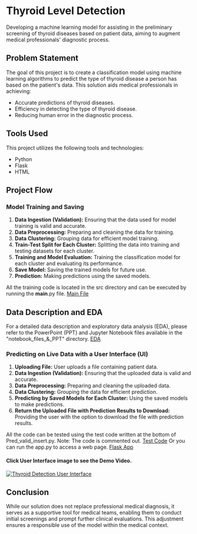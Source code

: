 # Thyroid Level Detection

Developing a machine learning model for assisting in the preliminary screening of thyroid diseases based on patient data, aiming to augment medical professionals' diagnostic process.

## Problem Statement

The goal of this project is to create a classification model using machine learning algorithms to predict the type of thyroid disease a person has based on the patient's data. This solution aids medical professionals in achieving:

- Accurate predictions of thyroid diseases.
- Efficiency in detecting the type of thyroid disease.
- Reducing human error in the diagnostic process.

## Tools Used
This project utilizes the following tools and technologies:
- Python
- Flask
- HTML

## Project Flow

### Model Training and Saving

1. **Data Ingestion (Validation):** Ensuring that the data used for model training is valid and accurate.
2. **Data Preprocessing:** Preparing and cleaning the data for training.
3. **Data Clustering:** Grouping data for efficient model training.
4. **Train-Test Split for Each Cluster:** Splitting the data into training and testing datasets for each cluster.
5. **Training and Model Evaluation:** Training the classification model for each cluster and evaluating its performance.
6. **Save Model:** Saving the trained models for future use.
7. **Prediction:** Making predictions using the saved models.

All the training code is located in the src directory and can be executed by running the __main__.py file.
[Main File](src/__main__.py)

## Data Description and EDA

For a detailed data description and exploratory data analysis (EDA), please refer to the PowerPoint (PPT) and Jupyter Notebook files available in the "notebook_files_&_PPT" directory.
[EDA](notebook_files_&_PPT)


### Predicting on Live Data with a User Interface (UI)

1. **Uploading File:** User uploads a file containing patient data.
2. **Data Ingestion (Validation):** Ensuring that the uploaded data is valid and accurate.
3. **Data Preprocessing:** Preparing and cleaning the uploaded data.
4. **Data Clustering:** Grouping the data for efficient prediction.
5. **Predicting by Saved Models for Each Cluster:** Using the saved models to make predictions.
6. **Return the Uploaded File with Prediction Results to Download:** Providing the user with the option to download the file with prediction results.

All the code can be tested using the test code written at the bottom of Pred_valid_insert.py. Note: The code is commented out. [Test Code](Pred_valid_insert.py)
Or you can run the app.py to access a web page.  [Flask App](app.py) 

#### Click User Interface image to see the Demo Video.
[![Thyroid Detection User Interface](https://github.com/kunalliman/Thyroid_Level_Prediction/blob/main/notebook_files_%26_PPT/Web_img.png)](https://youtu.be/ZpL6g7fq5Nw)

## Conclusion

While our solution does not replace professional medical diagnosis, it serves as a supportive tool for medical teams, enabling them to conduct initial screenings and prompt further clinical evaluations. This adjustment ensures a responsible use of the model within the medical context.




